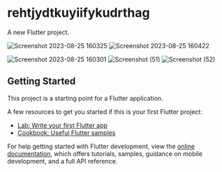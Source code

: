 # rehtjydtkuyiifykudrthag

A new Flutter project.


![Screenshot 2023-08-25 160325](https://github.com/MohammedAlphy/ICTHUB_EGYPT4/assets/142408765/ca4cfb60-5487-4821-80ab-1be37e6058e7)
![Screenshot 2023-08-25 160422](https://github.com/MohammedAlphy/ICTHUB_EGYPT4/assets/142408765/c890e496-9930-4dd1-b34e-b8e368f1016c)

![Screenshot 2023-08-25 160301](https://github.com/MohammedAlphy/ICTHUB_EGYPT4/assets/142408765/cd20332a-dca4-4e6d-8ae5-c988db9c4c81)
![Screenshot (51)](https://github.com/MohammedAlphy/ICTHUB_EGYPT4/assets/142408765/fd2502bb-b5bb-4105-b1f1-352d810bec45)
![Screenshot (52)](https://github.com/MohammedAlphy/ICTHUB_EGYPT4/assets/142408765/14ab800d-de44-4b6e-8e0d-a42c4fdf050a)


## Getting Started

This project is a starting point for a Flutter application.

A few resources to get you started if this is your first Flutter project:

- [Lab: Write your first Flutter app](https://docs.flutter.dev/get-started/codelab)
- [Cookbook: Useful Flutter samples](https://docs.flutter.dev/cookbook)

For help getting started with Flutter development, view the
[online documentation](https://docs.flutter.dev/), which offers tutorials,
samples, guidance on mobile development, and a full API reference.
